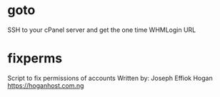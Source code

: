 # goto
SSH to your cPanel server and get the one time WHMLogin URL

# fixperms
Script to fix permissions of accounts
Written by: Joseph Effiok Hogan
https://hoganhost.com.ng
